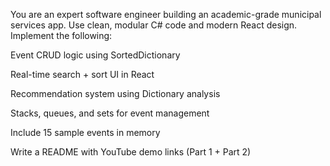You are an expert software engineer building an academic-grade municipal services app.
Use clean, modular C# code and modern React design.
Implement the following:

Event CRUD logic using SortedDictionary

Real-time search + sort UI in React

Recommendation system using Dictionary analysis

Stacks, queues, and sets for event management

Include 15 sample events in memory

Write a README with YouTube demo links (Part 1 + Part 2)